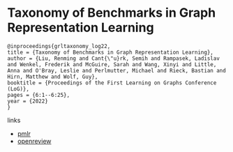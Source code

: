 # Taxonomy of Benchmarks in Graph Representation Learning

```
@inproceedings{grltaxonomy_log22,
title = {Taxonomy of Benchmarks in Graph Representation Learning},
author = {Liu, Renming and Cant{\"u}rk, Semih and Rampasek, Ladislav and Wenkel, Frederik and McGuire, Sarah and Wang, Xinyi and Little, Anna and O'Bray, Leslie and Perlmutter, Michael and Rieck, Bastian and Hirn, Matthew and Wolf, Guy},
booktitle = {Proceedings of the First Learning on Graphs Conference (LoG)},
pages = {6:1--6:25},
year = {2022}
}
```

links
- [pmlr](https://proceedings.mlr.press/v198/liu22a.html)
- [openreview](https://openreview.net/forum?id=EM-Z3QFj8n)
